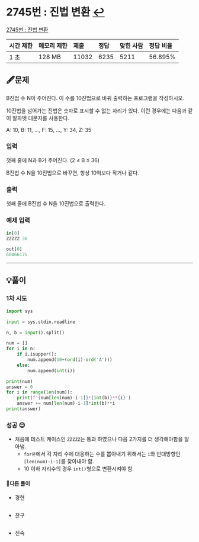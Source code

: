 # 2745번 : 진법 변환 [↩](../../acmicpc)

[2745번 : 진법 변환](https://www.acmicpc.net/problem/11005)

| 시간 제한 | 메모리 제한 | 제출  | 정답 | 맞힌 사람 | 정답 비율 |
| :-------- | :---------- | :---- | :--- | :-------- | :-------- |
| 1 초      | 128 MB      | 11032 | 6235 | 5211      | 56.895%   |

## 🖋️문제

B진법 수 N이 주어진다. 이 수를 10진법으로 바꿔 출력하는 프로그램을 작성하시오.

10진법을 넘어가는 진법은 숫자로 표시할 수 없는 자리가 있다. 이런 경우에는 다음과 같이 알파벳 대문자를 사용한다.

A: 10, B: 11, ..., F: 15, ..., Y: 34, Z: 35

### 입력

첫째 줄에 N과 B가 주어진다. (2 ≤ B ≤ 36)

B진법 수 N을 10진법으로 바꾸면, 항상 10억보다 작거나 같다.

### 출력

첫째 줄에 B진법 수 N을 10진법으로 출력한다.

### 예제 입력

```python
in[0]
ZZZZZ 36

out[0]
60466175
```

---

## 💡풀이
### 1차 시도

```python
import sys

input = sys.stdin.readline

n, b = input().split()

num = []
for i in n:
    if i.isupper():
        num.append(10+(ord(i)-ord('A')))
    else:
        num.append(int(i))

print(num)
answer = 0
for i in range(len(num)):
    print(f'{num[len(num)-i-1]}*{int(b)}**{i}')
    answer += num[len(num)-i-1]*int(b)**i
print(answer)
```

### 성공 😊

* 처음에 테스트 케이스인 `ZZZZZ`는 통과 하였으나 다음 2가지를 더 생각해야함을 알아냄.
  * `for문`에서 각 자리 수에 대응하는 수를 뽑아내기 위해서는 `i`와 반대방향인 `[len(num)-i-1]`를 찾아내야 함.
  * 10 이하 자리수의 경우 `int()`형으로 변환시켜야 함.

#### 🤝다른 풀이

* 경현

```java

```

* 찬구

```java

```

* 진숙

```java

```

